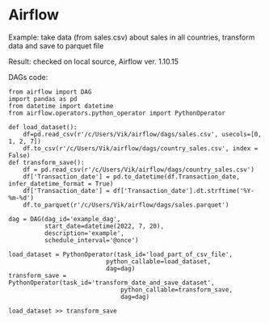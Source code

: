 # Airflow
 Example:
take data (from sales.csv) about sales in all countries, transform data and save to parquet file </br>

Result:
checked on local source, Airflow ver. 1.10.15 </br>

DAGs code:
```
from airflow import DAG
import pandas as pd
from datetime import datetime
from airflow.operators.python_operator import PythonOperator

def load_dataset():
    df=pd.read_csv(r'/c/Users/Vik/airflow/dags/sales.csv', usecols=[0, 1, 2, 7])
    df.to_csv(r'/c/Users/Vik/airflow/dags/country_sales.csv', index = False)
def transform_save():
    df = pd.read_csv(r'/c/Users/Vik/airflow/dags/country_sales.csv')
    df['Transaction_date'] = pd.to_datetime(df.Transaction_date, infer_datetime_format = True)
    df['Transaction_date'] = df['Transaction_date'].dt.strftime('%Y-%m-%d')
    df.to_parquet(r'/c/Users/Vik/airflow/dags/sales.parquet')

dag = DAG(dag_id='example_dag',
          start_date=datetime(2022, 7, 20),
          description='example',
          schedule_interval='@once')

load_dataset = PythonOperator(task_id='load_part_of_csv_file',
                           python_callable=load_dataset,
                           dag=dag)
transform_save = PythonOperator(task_id='transform_date_and_save_dataset',
                               python_callable=transform_save,
                               dag=dag)

load_dataset >> transform_save
```
